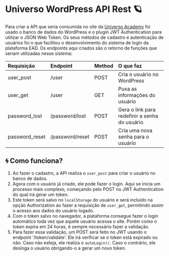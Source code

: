 # Universo WordPress API Rest 🪐

Para criar a API que seria consumida no site da [Universo Academy](https://github.com/feliphepaz/universoAcademy) foi usado o banco de dados do WordPress e o plugin JWT Authentication para utilizar o JSON Web Token. Os seus métodos de cadastro e autenticação de usuários foi o que facilitou o desenvolvimento do sistema de login da plataforma EAD. Os endpoints aqui criados são o retorno de funções que seriam utilizadas nesse sistema:

Requisição | Endpoint | Method | O que faz
:------ | :------ | :------ | :------
user_post | /user | POST | Cria o usuário no WordPress
user_get | /user | GET | Puxa as informações do usuário
password_lost | /password/lost | POST | Gera o link para redefinir a senha do usuário
password_reset | /password/reset | POST | Cria uma nova senha para o usuário

## 🌀 Como funciona?
1. Ao fazer o cadastro, a API realiza o `user_post` para criar o usuário no banco de dados. 
2. Agora com o usuário já criado, ele pode fazer o login. Aqui se inicia um processo mais complexo, começando pelo POST no JWT Authentication do qual irá gerar um token.
3. Este token será salvo no `localStorage` do usuário e será incluído na opção Authorization ao fazer a requisição de `user_get`, permitindo assim o acesso aos dados do usuário logado.
4. Com o token salvo no navegador, a plataforma consegue fazer o login automático toda vez que aquele usuário acessa o site. Porém como o token expira em 24 horas, é sempre necessário fazer a validação.
5. Para fazer essa validação, um POST será feito no JWT usando o endpoint '/token/validate'. Ele irá verificar se o token está expirado ou não. Caso não esteja, ele realiza o `autoLogin()`. Caso o contrário, ele desloga o usuário obrigando-o a gerar um novo token.


